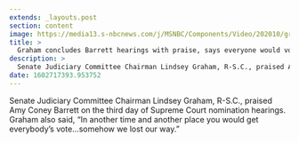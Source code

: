 ```yaml
--- 
extends: _layouts.post 
section: content 
image: https://media13.s-nbcnews.com/j/MSNBC/Components/Video/202010/graham.nbcnews-fp-1200-630.jpg 
title: > 
  Graham concludes Barrett hearings with praise, says everyone would vote for her in another time 
description: > 
  Senate Judiciary Committee Chairman Lindsey Graham, R-S.C., praised Amy Coney Barrett on the third day of Supreme Court nomination hearings.Graham also said, “In another time and another place you would get everybody’s vote…somehow we lost our way.” 
date: 1602717393.953752 
--- 
```

Senate Judiciary Committee Chairman Lindsey Graham, R-S.C., praised Amy Coney Barrett on the third day of Supreme Court nomination hearings. Graham also said, “In another time and another place you would get everybody’s vote…somehow we lost our way.”